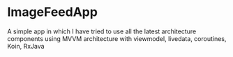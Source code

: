 # ImageFeedApp

A simple app in which I have tried to use all the latest architecture components using MVVM architecture with viewmodel, livedata, coroutines, Koin, RxJava

